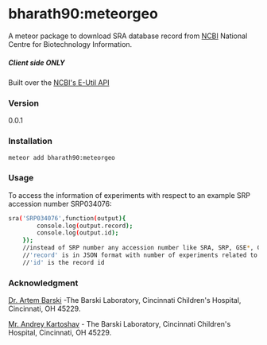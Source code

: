 # bharath90:meteorgeo
A  meteor package to download SRA database record from [NCBI] National Centre for Biotechnology Information.
##### Client side ONLY
Built over the [NCBI's E-Util API] 
### Version
0.0.1

### Installation
```sh
meteor add bharath90:meteorgeo
```
### Usage
To access the information of experiments with respect to an example SRP accession number SRP034076:

```sh
sra('SRP034076',function(output){
    	console.log(output.record);
    	console.log(output.id);
    });
    //instead of SRP number any accession number like SRA, SRP, GSE*, GSM* accession number can also be used.
    //'record' is in JSON format with number of experiments related to that particular SRP number
    //'id' is the record id
```

### Acknowledgment
[Dr. Artem Barski] -The Barski Laboratory, Cincinnati Children's Hospital, Cincinnati, OH 45229.

[Mr. Andrey Kartoshav] - The Barski Laboratory, Cincinnati Children's Hospital, Cincinnati, OH 45229.





    
   [NCBI]: <http://www.ncbi.nlm.nih.gov/>
   [NCBI's E-Util API]: <http://www.ncbi.nlm.nih.gov/books/NBK25500/>
   [Dr. Artem Barski]: <http://www.cincinnatichildrens.org/research/divisions/a/allergy-immunology/labs/barski/default/>
   [Mr. Andrey Kartoshav]: <http://www.cincinnatichildrens.org/research/divisions/a/allergy-immunology/labs/barski/members/>
   [df1]: <http://daringfireball.net/projects/markdown/>
   [marked]: <https://github.com/chjj/marked>
   [Ace Editor]: <http://ace.ajax.org>

